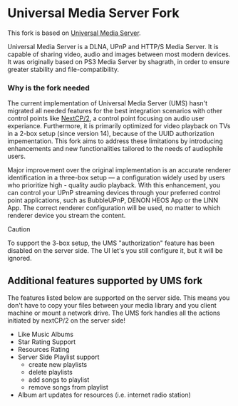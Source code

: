 # Universal Media Server Fork

This fork is based on [Universal Media Server](https://www.universalmediaserver.com).

Universal Media Server is a DLNA, UPnP and HTTP/S Media Server.
It is capable of sharing video, audio and images between most modern devices.
It was originally based on PS3 Media Server by shagrath, in order to ensure greater stability and file-compatibility.

### Why is the fork needed

The current implementation of Universal Media Server (UMS) hasn't migrated all needed features for the best integration scenarios with other control points like [NextCP/2](https://github.com/sf666), a control point focusing on audio user experiance. Furthermore, it is primarily optimized for video playback on TVs in a 2-box setup (since version 14), because of the UUID authorization impementation. This fork aims to address these limitations by introducing enhancements and new functionalities tailored to the needs of audiophile users.


Major improvement over the original implementation is an accurate renderer identification in a three-box setup — a configuration widely used by users who prioritize high - quality audio playback. With this enhancement, you can control your UPnP streaming devices through your preferred control point applications, such as BubbleUPnP, DENON HEOS App or the LINN App. The correct renderer configuration will be used, no matter to which renderer device you stream the content.


> [!CAUTION]
> To support the 3-box setup, the UMS "authorization" feature has been disabled on the server side. The UI let's you still configure it, but it will be ignored.

## Additional features supported by UMS fork

The features listed below are supported on the server side. This means you don't have to copy your files between your media library and you client machine or mount a network drive. The UMS fork handles all the actions initiated by nextCP/2 on the server side!

  - Like Music Albums
  - Star Rating Support
  - Resources Rating
  - Server Side Playlist support
    - create new playlists
    - delete playlists
    - add songs to playlist
    - remove songs from playlist
  - Album art updates for resources (i.e. internet radio station) 

